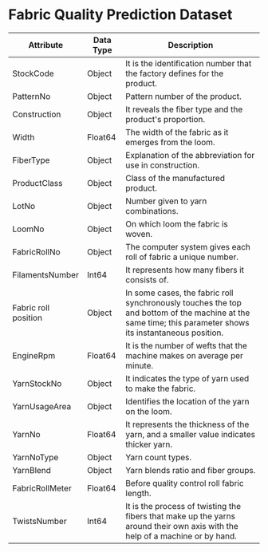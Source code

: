 # Fabric Quality Prediction Dataset

| Attribute | Data Type | Description |
| --- | --- | --- |
| StockCode | Object | It is the identification number that the factory defines for the product. |
| PatternNo | Object | Pattern number of the product. |
| Construction | Object | It reveals the fiber type and the product's proportion. |
| Width | Float64 | The width of the fabric as it emerges from the loom. |
| FiberType | Object | Explanation of the abbreviation for use in construction. |
| ProductClass | Object | Class of the manufactured product. |
| LotNo | Object | Number given to yarn combinations. |
| LoomNo | Object | On which loom the fabric is woven. |
| FabricRollNo | Object | The computer system gives each roll of fabric a unique number. |
| FilamentsNumber | Int64 | It represents how many fibers it consists of. |
| Fabric roll position | Object | In some cases, the fabric roll synchronously touches the top and bottom of the machine at the same time; this parameter shows its instantaneous position. |
| EngineRpm | Float64 | It is the number of wefts that the machine makes on average per minute. |
| YarnStockNo | Object | It indicates the type of yarn used to make the fabric. |
| YarnUsageArea | Object | Identifies the location of the yarn on the loom. |
| YarnNo | Float64 | It represents the thickness of the yarn, and a smaller value indicates thicker yarn. |
| YarnNoType | Object | Yarn count types. |
| YarnBlend | Object | Yarn blends ratio and fiber groups. |
| FabricRollMeter | Float64 | Before quality control roll fabric length. |
| TwistsNumber | Int64 | It is the process of twisting the fibers that make up the yarns around their own axis with the help of a machine or by hand. |
